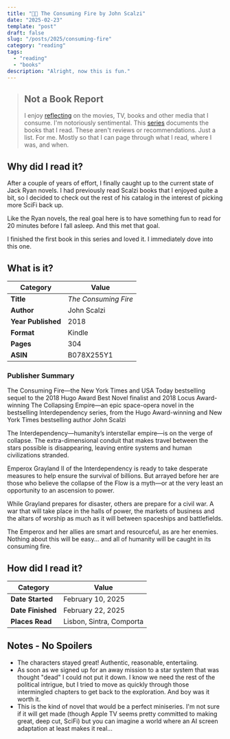 ```yaml
---
title: "🚀🔥 The Consuming Fire by John Scalzi"
date: "2025-02-23"
template: "post"
draft: false
slug: "/posts/2025/consuming-fire"
category: "reading"
tags:
  - "reading"
  - "books"
description: "Alright, now this is fun."
---
```


> ## Not a Book Report
> I enjoy [reflecting](https://blog.samrhea.com/posts/2019/analyze-media-habits) on the movies, TV, books and other media that I consume. I'm notoriously sentimental. This [series](https://blog.samrhea.com/category/reading) documents the books that I read. These aren't reviews or recommendations. Just a list. For me. Mostly so that I can page through what I read, where I was, and when.

## Why did I read it?
After a couple of years of effort, I finally caught up to the current state of Jack Ryan novels. I had previously read Scalzi books that I enjoyed quite a bit, so I decided to check out the rest of his catalog in the interest of picking more SciFi back up.

Like the Ryan novels, the real goal here is to have something fun to read for 20 minutes before I fall asleep. And this met that goal.

I finished the first book in this series and loved it. I immediately dove into this one.

## What is it?
|Category|Value|
|---|---|
|**Title**|*The Consuming Fire*|
|**Author**|John Scalzi|
|**Year Published**|2018|
|**Format**|Kindle|
|**Pages**|304|
|**ASIN**|B078X255Y1|

### Publisher Summary

The Consuming Fire—the New York Times and USA Today bestselling sequel to the 2018 Hugo Award Best Novel finalist and 2018 Locus Award-winning The Collapsing Empire—an epic space-opera novel in the bestselling Interdependency series, from the Hugo Award-winning and New York Times bestselling author John Scalzi

The Interdependency—humanity’s interstellar empire—is on the verge of collapse. The extra-dimensional conduit that makes travel between the stars possible is disappearing, leaving entire systems and human civilizations stranded.

Emperox Grayland II of the Interdependency is ready to take desperate measures to help ensure the survival of billions. But arrayed before her are those who believe the collapse of the Flow is a myth—or at the very least an opportunity to an ascension to power.

While Grayland prepares for disaster, others are prepare for a civil war. A war that will take place in the halls of power, the markets of business and the altars of worship as much as it will between spaceships and battlefields.

The Emperox and her allies are smart and resourceful, as are her enemies. Nothing about this will be easy... and all of humanity will be caught in its consuming fire.

## How did I read it?
|Category|Value|
|---|---|
|**Date Started**|February 10, 2025|
|**Date Finished**|February 22, 2025|
|**Places Read**|Lisbon, Sintra, Comporta|

## Notes - No Spoilers
* The characters stayed great! Authentic, reasonable, entertaiing.
* As soon as we signed up for an away mission to a star system that was thought "dead" I could not put it down. I know we need the rest of the political intrigue, but I tried to move as quickly through those intermingled chapters to get back to the exploration. And boy was it worth it.
* This is the kind of novel that would be a perfect miniseries. I'm not sure if it will get made (though Apple TV seems pretty committed to making great, deep cut, SciFi) but you can imagine a world where an AI screen adaptation at least makes it real...
